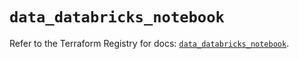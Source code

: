 # `data_databricks_notebook`

Refer to the Terraform Registry for docs: [`data_databricks_notebook`](https://registry.terraform.io/providers/databricks/databricks/1.77.0/docs/data-sources/notebook).
